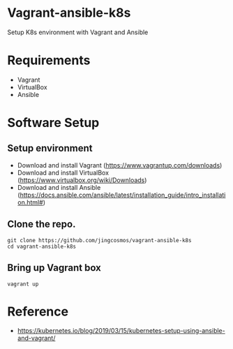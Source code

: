 # Vagrant-ansible-k8s
Setup K8s environment with Vagrant and Ansible


# Requirements
 - Vagrant
 - VirtualBox
 - Ansible

# Software Setup
## Setup environment
 - Download and install Vagrant (https://www.vagrantup.com/downloads)
 - Download and install VirtualBox (https://www.virtualbox.org/wiki/Downloads)
 - Download and install Ansible (https://docs.ansible.com/ansible/latest/installation_guide/intro_installation.html#)

## Clone the repo.
```
git clone https://github.com/jingcosmos/vagrant-ansible-k8s
cd vagrant-ansible-k8s
```
## Bring up Vagrant box
```
vagrant up
```


# Reference
- https://kubernetes.io/blog/2019/03/15/kubernetes-setup-using-ansible-and-vagrant/
